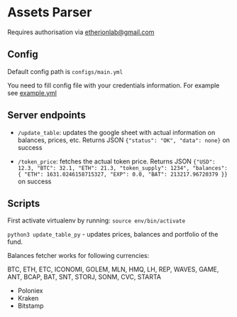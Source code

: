 # Assets Parser

Requires authorisation via etherionlab@gmail.com

## Config
Default config path is `configs/main.yml`

You need to fill config file with your credentials information. For example see [example.yml](configs/example.yml)


## Server endpoints
* `/update_table`: updates the google sheet with actual information on balances, prices, etc.
    Returns JSON `{"status": "OK", "data": none}` on success

* `/token_price`: fetches the actual token price. Returns JSON `{"USD": 12.3, "BTC": 32.1, "ETH": 21.3, "token_supply": 1234", "balances": {
      "ETH": 1631.0246158715327,
      "EXP": 0.0,
      "BAT": 213217.96720379 }}` on success


## Scripts

First activate virtualenv by running:
`source env/bin/activate`

`python3 update_table_py` - updates prices, balances and portfolio of the fund.

 Balances fetcher works for following currencies:
 
 BTC, ETH, ETC, ICONOMI, GOLEM, MLN, HMQ, LH, REP, WAVES, GAME, ANT, BCAP, BAT, SNT, STORJ, SONM, CVC, STARTA
 - Poloniex
 - Kraken
 - Bitstamp

